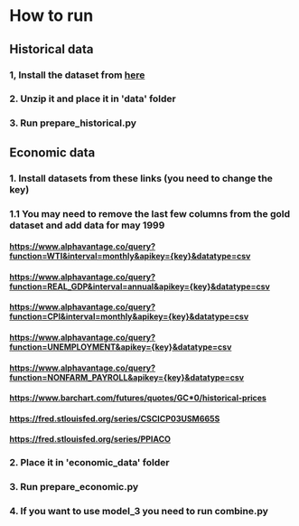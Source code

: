 # How to run

## Historical data

### 1, Install the dataset from [here](https://www.kaggle.com/datasets/jacksoncrow/stock-market-dataset)

### 2. Unzip it and place it in 'data' folder

### 3. Run prepare_historical.py

## Economic data

### 1. Install datasets from these links (you need to change the key)

### 1.1 You may need to remove the last few columns from the gold dataset and add data for may 1999

#### https://www.alphavantage.co/query?function=WTI&interval=monthly&apikey={key}&datatype=csv

#### https://www.alphavantage.co/query?function=REAL_GDP&interval=annual&apikey={key}&datatype=csv

#### https://www.alphavantage.co/query?function=CPI&interval=monthly&apikey={key}&datatype=csv

#### https://www.alphavantage.co/query?function=UNEMPLOYMENT&apikey={key}&datatype=csv

#### https://www.alphavantage.co/query?function=NONFARM_PAYROLL&apikey={key}&datatype=csv

#### https://www.barchart.com/futures/quotes/GC*0/historical-prices

#### https://fred.stlouisfed.org/series/CSCICP03USM665S

#### https://fred.stlouisfed.org/series/PPIACO

### 2. Place it in 'economic_data' folder

### 3. Run prepare_economic.py

### 4. If you want to use model_3 you need to run combine.py
